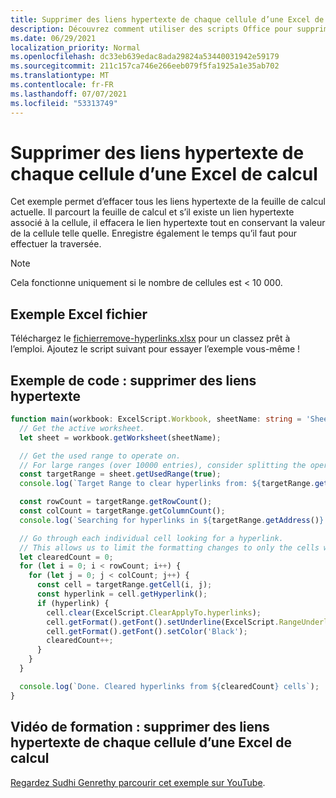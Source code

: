 ```yaml
---
title: Supprimer des liens hypertexte de chaque cellule d’une Excel de calcul
description: Découvrez comment utiliser des scripts Office pour supprimer des liens hypertexte de chaque cellule d’une Excel de calcul.
ms.date: 06/29/2021
localization_priority: Normal
ms.openlocfilehash: dc33eb639edac8ada29824a53440031942e59179
ms.sourcegitcommit: 211c157ca746e266eeb079f5fa1925a1e35ab702
ms.translationtype: MT
ms.contentlocale: fr-FR
ms.lasthandoff: 07/07/2021
ms.locfileid: "53313749"
---
```

# <a name="remove-hyperlinks-from-each-cell-in-an-excel-worksheet"></a>Supprimer des liens hypertexte de chaque cellule d’une Excel de calcul

 Cet exemple permet d’effacer tous les liens hypertexte de la feuille de calcul actuelle. Il parcourt la feuille de calcul et s’il existe un lien hypertexte associé à la cellule, il effacera le lien hypertexte tout en conservant la valeur de la cellule telle quelle. Enregistre également le temps qu’il faut pour effectuer la traversée.

> [!NOTE]
> Cela fonctionne uniquement si le nombre de cellules est < 10 000.

## <a name="sample-excel-file"></a>Exemple Excel fichier

Téléchargez le <a href="remove-hyperlinks.xlsx"> fichierremove-hyperlinks.xlsx</a> pour un classez prêt à l’emploi. Ajoutez le script suivant pour essayer l’exemple vous-même !

## <a name="sample-code-remove-hyperlinks"></a>Exemple de code : supprimer des liens hypertexte

```TypeScript
function main(workbook: ExcelScript.Workbook, sheetName: string = 'Sheet1') {
  // Get the active worksheet. 
  let sheet = workbook.getWorksheet(sheetName);

  // Get the used range to operate on.
  // For large ranges (over 10000 entries), consider splitting the operation into batches for performance.
  const targetRange = sheet.getUsedRange(true);
  console.log(`Target Range to clear hyperlinks from: ${targetRange.getAddress()}`);

  const rowCount = targetRange.getRowCount();
  const colCount = targetRange.getColumnCount();
  console.log(`Searching for hyperlinks in ${targetRange.getAddress()} which contains ${(rowCount * colCount)} cells`);

  // Go through each individual cell looking for a hyperlink. 
  // This allows us to limit the formatting changes to only the cells with hyperlink formatting.
  let clearedCount = 0;
  for (let i = 0; i < rowCount; i++) {
    for (let j = 0; j < colCount; j++) {
      const cell = targetRange.getCell(i, j);
      const hyperlink = cell.getHyperlink();
      if (hyperlink) {
        cell.clear(ExcelScript.ClearApplyTo.hyperlinks);
        cell.getFormat().getFont().setUnderline(ExcelScript.RangeUnderlineStyle.none);
        cell.getFormat().getFont().setColor('Black');
        clearedCount++;
      }
    }
  }

  console.log(`Done. Cleared hyperlinks from ${clearedCount} cells`);
}
```

## <a name="training-video-remove-hyperlinks-from-each-cell-in-an-excel-worksheet"></a>Vidéo de formation : supprimer des liens hypertexte de chaque cellule d’une Excel de calcul

[Regardez Sudhi Genrethy parcourir cet exemple sur YouTube](https://youtu.be/v20fdinxpHU).
